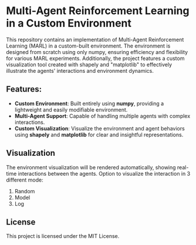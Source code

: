 # Multi-Agent Reinforcement Learning in a Custom Environment

This repository contains an implementation of Multi-Agent Reinforcement Learning (MARL) in a custom-built environment. The environment is designed from scratch using only numpy, ensuring efficiency and flexibility for various MARL experiments. Additionally, the project features a custom visualization tool created with shapely and "matplotlib" to effectively illustrate the agents' interactions and environment dynamics.

## Features:

- **Custom Environment**: Built entirely using **numpy**, providing a lightweight and easily modifiable environment.
- **Multi-Agent Support**: Capable of handling multiple agents with complex interactions.
- **Custom Visualization**: Visualize the environment and agent behaviors using **shapely** and **matplotlib** for clear and insightful representations.

## Visualization

The environment visualization will be rendered automatically, showing real-time interactions between the agents. Option to visualize the interaction in 3 different mode:

1. Random
2. Model
3. Log

## License

This project is licensed under the MIT License.

